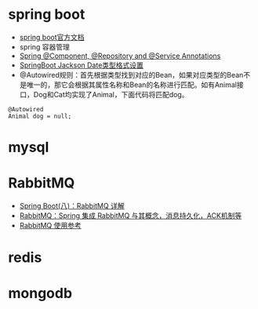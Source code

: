 # spring boot
  - [spring boot官方文档](https://docs.spring.io/spring-boot/docs/2.0.5.RELEASE/reference/html/)
  - spring 容器管理
  - [Spring @Component, @Repository and @Service Annotations](https://howtodoinjava.com/spring-core/how-to-use-spring-component-repository-service-and-controller-annotations/)
  - [SpringBoot Jackson Date类型格式设置](http://www.alanzeng.cn/2017/11/springboot-jackson-date/)
  - @Autowired规则：首先根据类型找到对应的Bean，如果对应类型的Bean不是唯一的，那它会根据其属性名称和Bean的名称进行匹配。如有Animal接口，Dog和Cat均实现了Animal，下面代码将匹配dog。
  ```
  @Autowired
  Animal dog = null;
  ```
# mysql

# RabbitMQ
  - [Spring Boot(八)：RabbitMQ 详解](http://www.ityouknow.com/springboot/2016/11/30/spring-boot-rabbitMQ.html)
  - [RabbitMQ：Spring 集成 RabbitMQ 与其概念，消息持久化，ACK机制等](https://github.com/401Studio/WeekLearn/issues/2)
  - [RabbitMQ 使用参考](https://www.zouyesheng.com/rabbitmq.html)

# redis

# mongodb
